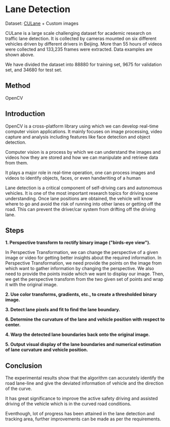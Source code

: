 # Lane Detection
Dataset: [CULane](https://arxiv.org/pdf/1712.06080.pdf) + Custom images

CULane is a large scale challenging dataset for academic research on traffic lane detection. It is collected by cameras mounted on six different vehicles driven by different drivers in Beijing. More than 55 hours of videos were collected and 133,235 frames were extracted. Data examples are shown above.

We have divided the dataset into 88880 for training set, 9675 for validation set, and 34680 for test set.

## Method
OpenCV

## Introduction
OpenCV is a cross-platform library using which we can develop real-time computer vision applications. It mainly focuses on image processing, video capture and analysis including features like face detection and object detection.

Computer vision is a process by which we can understand the images and videos how they are stored and how we can manipulate and retrieve data from them.

It plays a major role in real-time operation, one can process images and videos to identify objects, faces, or even handwriting of a human

Lane detection is a critical component of self-driving cars and autonomous vehicles. It is one of the most important research topics for driving scene understanding. Once lane positions are obtained, the vehicle will know where to go and avoid the risk of running into other lanes or getting off the road. This can prevent the driver/car system from drifting off the driving lane.

## Steps
**1. Perspective transform to rectify binary image ("birds-eye view").**

In Perspective Transformation, we can change the perspective of a given image or video for getting better insights about the required information. In Perspective Transformation, we need provide the points on the image from which want to gather information by changing the perspective. We also need to provide the points inside which we want to display our image. Then, we get the perspective transform from the two given set of points and wrap it with the original image.

**2. Use color transforms, gradients, etc., to create a thresholded binary image.**

**3. Detect lane pixels and fit to find the lane boundary.**

**6. Determine the curvature of the lane and vehicle position with respect to center.**

**4. Warp the detected lane boundaries back onto the original image.**

**5. Output visual display of the lane boundaries and numerical estimation of lane curvature and vehicle position.**


## Conclusion
The experimental results show that the algorithm can accurately identify the road lane-line and give the deviated
information of vehicle and the direction of the curve. 


It has great significance to improve the active safety driving
and assisted driving of the vehicle which is in the curved road conditions. 

Eventhough, lot of progress has been
attained in the lane detection and tracking area, further improvements can be made as per the requirements.

